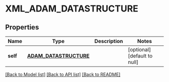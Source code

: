 # XML_ADAM_DATASTRUCTURE

## Properties
Name | Type | Description | Notes
------------ | ------------- | ------------- | -------------
**self** | [**ADAM_DATASTRUCTURE**](AdamDatastructure.md) |  | [optional] [default to null]

[[Back to Model list]](../README.md#documentation-for-models) [[Back to API list]](../README.md#documentation-for-api-endpoints) [[Back to README]](../README.md)


